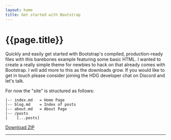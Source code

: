 ```yaml
---
layout: home
title: Get started with Bootstrap
---
```


# {{page.title}}

Quickly and easily get started with Bootstrap's compiled, production-ready files with this barebones example featuring some basic HTML. I wanted to create a really simple theme for newbies to hack on that already comes with Bootstrap. I will add more to this as the downloads grow. If you would like to get in touch please consider joining the HDG developer chat on Discord and let's talk.

For now the "site" is structured as follows:

```
|-- index.md   = Home Page
|-- blog.md    = Index of posts
|-- about.md   = About Page
|-- /posts
|    [...posts]
```

<a href="bootstrap-starter.zip" class="btn btn-primary btn-lg px-4">Download ZIP</a>

<hr class="col-3 col-md-2 mb-5">